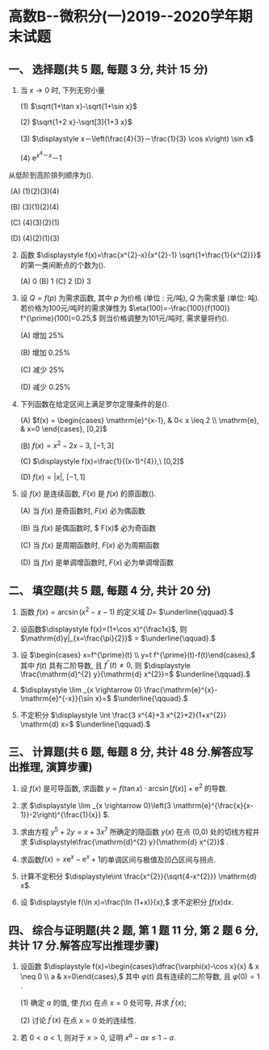 # 高数B--微积分(一)2019--2020学年期末试题


## 一、 选择题(共 5 题,  每题 3 分,  共计 15 分)

1. 当 $x \rightarrow 0$ 时, 下列无穷小量

   (1) $\sqrt{1+\tan x}-\sqrt{1+\sin x}$

   (2) $\sqrt{1+2 x}-\sqrt[3]{1+3 x}$ 

   (3) $\displaystyle x－\left(\frac{4}{3}－\frac{1}{3} \cos x\right) \sin x$

   (4) $\displaystyle \mathrm{e}^{x^4－ x}－1$

从低阶到高阶排列顺序为().

​		(A) (1)(2)(3)(4)

​		(B) (3)(1)(2)(4)

​		(C) (4)(3)(2)(1)

​		(D) (4)(2)(1)(3)




2. 函数 $\displaystyle f(x)=\frac{x^{2}-x}{x^{2}-1} \sqrt{1+\frac{1}{x^{2}}}$ 的第一类间断点的个数为().

   (A) 0   (B) 1  (C) 2  (D) 3

   

3. 设 $Q=f(p)$ 为需求函数, 其中 $p$ 为价格 (单位 : 元/吨), $Q$ 为需求量 (单位:  吨). 若价格为100元/吨时的需求弹性为 $\eta(100)=-\frac{100}{f(100)} f^{\prime}(100)=0.25,$ 则当价格调整为101元/吨时, 需求量将约().

   (A) 增加 $25 \%$

   (B) 增加 $0.25 \%$

   (C) 减少 $25 \%$

   (D) 减少 $0.25 \%$

   

4. 下列函数在给定区间上满足罗尔定理条件的是().

   (A) $f(x) = \begin{cases} \mathrm{e}^{x-1}, & 0< x \leq 2 \\  \mathrm{e}, & x=0 \end{cases}, [0,2]$ 

   (B) $f(x)=x^{2}-2 x-3, \ [-1,3]$

   (C) $\displaystyle f(x)=\frac{1}{(x-1)^{4}},\ [0,2]$

   (D) $f(x)=|x|,\ [-1,1]$

   

5. 设 $f(x)$ 是连续函数, $F(x)$ 是 $f(x)$ 的原函数().

   (A) 当 $f(x)$ 是奇函数时, $F(x)$ 必为偶函数

   (B) 当 $f(x)$ 是偶函数时, $ F(x)$ 必为奇函数

   (C) 当 $f(x)$ 是周期函数时, $F(x)$ 必为周期函数

   (D) 当 $f(x)$ 是单调增函数时, $F(x)$ 必为单调增函数


## 二、 填空题(共 5 题,  每题 4 分,  共计 20 分)

1. 函数 $f(x)=\arcsin \left(x^{2}-x-1\right)$ 的定义域 $D=$ $\underline{\qquad}.$




2. 设函数$\displaystyle f(x)=(1+\cos x)^{\frac1x}$, 则$\mathrm{d}y|_{x=\frac{\pi}{2}}$ =  $\underline{\qquad}.$

 

3. 设 $\begin{cases} x=f^{\prime}(t) \\ y=t f^{\prime}(t)-f(t)\end{cases},$ 其中 $f(t)$ 具有二阶导数, 且 $f^{\prime \prime}(t) \neq 0,$ 则 $\displaystyle \frac{\mathrm{d}^{2} y}{\mathrm{d} x^{2}}=$  $\underline{\qquad}.$

 

4. $\displaystyle \lim _{x \rightarrow 0} \frac{\mathrm{e}^{x}-\mathrm{e}^{-x}}{\sin x}=$ $\underline{\qquad}.$

   


5. 不定积分 $\displaystyle \int \frac{3 x^{4}+3 x^{2}+2}{1+x^{2}} \mathrm{d} x=$ $\underline{\qquad}.$

## 三、 计算题(共 6 题,  每题 8 分,  共计 48 分.解答应写出推理,  演算步骤)


1. 设 $f(x)$ 是可导函数, 求函数 $y=f(\tan x) \cdot \arcsin \left[f(x)\right]+\mathrm{e}^{2}$ 的导数.

   


2. 求  $\displaystyle \lim _{x \rightarrow 0}\left(3 \mathrm{e}^{\frac{x}{x-1}}-2\right)^{\frac{1}{x}} $.
   	
   	


3. 求由方程 $y^{5}+2 y=x+3 x^{7}$ 所确定的隐函数 $y(x)$ 在点 (0,0) 处的切线方程并求 $\displaystyle\frac{\mathrm{d}^{2} y}{\mathrm{d} x^{2}}$ .

   


4. 求函数$f(x)=x\mathrm{e}^x-\mathrm{e}^x+1$的单调区间与极值及凹凸区间与拐点.

   

5. 计算不定积分 $\displaystyle\int \frac{x^{2}}{\sqrt{4-x^{2}}} \mathrm{d} x$.

   


6. 设 $\displaystyle f(\ln x)=\frac{\ln (1+x)}{x},$ 求不定积分 $\displaystyle\int f(x) \mathrm{d} x$.

## 四、 综合与证明题(共 2 题,  第 1 题 11 分,  第 2 题 6 分,  共计 17 分.解答应写出推理步骤)

1. 设函数 $\displaystyle f(x)=\begin{cases}\dfrac{\varphi(x)-\cos x}{x} & x \neq 0 \\ a & x=0\end{cases},$ 其中 $\varphi(t)$ 具有连续的二阶导数, 且 $\varphi(0)=1$ .

   (1) 确定 $a$ 的值, 使 $f(x)$ 在点 $x=0$ 处可导, 并求 $f^{\prime}(x)$;

   (2) 讨论 $f^{\prime}(x)$ 在点 $x=0$ 处的连续性.
   
   


2. 若 $0< a < 1,$ 则对于 $x>0,$ 证明 $x^{a}-a x \leq 1-a$.



